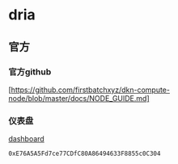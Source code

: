# dria
## 官方
### 官方github
[https://github.com/firstbatchxyz/dkn-compute-node/blob/master/docs/NODE_GUIDE.md]
### 仪表盘
[dashboard](https://steps.leaderboard.dria.co/)
```
0xE76A5A5Fd7ce77CDfC80A86494633F8855c0C304
```
